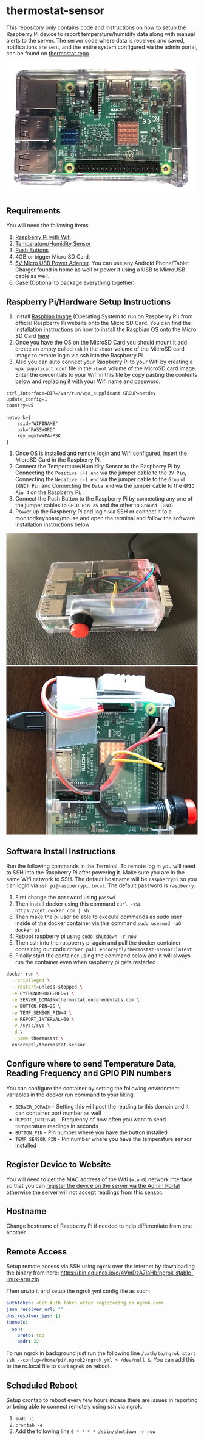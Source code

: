 # thermostat-sensor

This repository only contains code and instructions on how to setup the Raspberry Pi device to report temperature/humidity data along with manual alerts to the server. The server code where data is received and saved, notifications are sent, and the entire system configured via the admin portal, can be found on [thermostat repo](https://github.com/ankurp/thermostat).

![Raspberry Pi 3](https://raw.githubusercontent.com/ankurp/thermostat-sensor/master/assets/splash.png)

## Requirements

You will need the following items
1. [Raspberry Pi with Wifi](http://www.microcenter.com/product/475267/Zero_Wireless_Development_Board)
2. [Temperature/Humidity Sensor](https://www.amazon.com/gp/product/B018JO5BRK)
3. [Push Buttons](https://www.amazon.com/gp/product/B0170B75EU)
4. 4GB or bigger Micro SD Card.
5. [5V Micro USB Power Adapter](https://www.amazon.com/dp/B00MARDJZ4). You can use any Android Phone/Tablet Charger found in home as well or power it using a USB to MicroUSB cable as well.
6. Case (Optional to package everything together)

## Raspberry Pi/Hardware Setup Instructions

1. Install [Raspbian Image](https://www.raspberrypi.org/downloads/raspbian/) (Operating System to run on Raspberry Pi) from official Raspberry Pi website onto the Micro SD Card. You can find the installation instructions on how to install the Raspbian OS onto the Micro SD Card [here](https://www.raspberrypi.org/documentation/installation/installing-images/README.md)
1. Once you have the OS on the MicroSD Card you should mount it add create an empty called `ssh` in the `/boot` volume of the MicroSD card image to remote login via ssh into the Raspberry Pi
1. Also you can auto connect your Raspberry Pi to your Wifi by creating a `wpa_supplicant.conf` file in the `/boot` volume of the MicroSD card image. Enter the credentials to your Wifi in this file by copy pasting the contents below and replacing it with your Wifi name and password.
```
ctrl_interface=DIR=/var/run/wpa_supplicant GROUP=netdev
update_config=1
country=US

network={
	ssid="WIFINAME"
	psk="PASSWORD"
	key_mgmt=WPA-PSK
}
```
1. Once OS is installed and remote login and Wifi configured, insert the MicroSD Card in the Raspberry Pi.
1. Connect the Temperature/Humidity Sensor to the Raspberry Pi by Connecting the `Positive (+) end` via the jumper cable to the `3V Pin`, Connecting the `Negative (-) end` via the jumper cable to the `Ground (GND) Pin` and Connecting the `Data end` via the jumper cable to the `GPIO Pin 4` on the Raspberry Pi.
1. Connect the Push Button to the Raspberry Pi by connecting any one of the jumper cables to `GPIO Pin 25` and the other to `Ground (GND)`
1. Power up the Raspberry Pi and login via SSH or connect it to a monitor/keyboard/mouse and open the terminal and follow the software installation instructions below

![Raspberry Pi 3 with Temperature Sensor and Button](https://raw.githubusercontent.com/ankurp/thermostat-sensor/master/assets/screenshot.jpeg)
![Showing Pin Connection](https://raw.githubusercontent.com/ankurp/thermostat-sensor/master/assets/pin.jpg)

## Software Install Instructions

Run the following commands in the Terminal. To remote log in you will need to SSH into the Raspberry Pi after powering it. Make sure you are in the same Wifi network to SSH. The default hostname will be `raspberrypi` so you can login via `ssh pi@raspberrypi.local`. The default password is `raspberry`.

1. First change the password using `passwd`
1. Then install docker using this command `curl -sSL https://get.docker.com | sh`
1. Then make the pi user be able to executa commands as sudo user inside of the docker container via this command `sudo usermod -aG docker pi`
1. Reboot raspberry pi using `sudo shutdown -r now`
1. Then ssh into the raspberry pi again and pull the docker container containing our code `docker pull encoreptl/thermostat-sensor:latest`
1. Finally start the container using the command below and it will always run the container even when raspberry pi gets restarted

```sh
docker run \
  --privileged \
  --restart=unless-stopped \
  -e PYTHONUNBUFFERED=1 \
  -e SERVER_DOMAIN=thermostat.encoredevlabs.com \
  -e BUTTON_PIN=25 \
  -e TEMP_SENSOR_PIN=4 \
  -e REPORT_INTERVAL=60 \
  -v /sys:/sys \
  -d \
  --name thermostat \
  encoreptl/thermostat-sensor
```


## Configure where to send Temperature Data, Reading Frequency and GPIO PIN numbers

You can configure the container by setting the following environment variables in the docker run command to your liking:

* `SERVER_DOMAIN` - Setting this will post the reading to this domain and it can container port number as well
* `REPORT_INTERVAL` - Frequency of how often you want to send temperature readings in seconds
* `BUTTON_PIN` - Pin number where you have the button installed
* `TEMP_SENSOR_PIN` - Pin number where you have the temperature sensor installed

## Register Device to Website

You will need to get the MAC address of the Wifi (`wlan0`) network interface so that you can [register the device on the server via the Admin Portal](https://github.com/ankurp/thermostat/blob/master/README.md#addingregistering-device-on-the-website) otherwise the server will not accept readings from this sensor.

## Hostname
Change hostname of Raspberry Pi if needed to help differentiate from one another.

## Remote Access

Setup remote access via SSH using `ngrok` over the internet by downloading the binary from here: https://bin.equinox.io/c/4VmDzA7iaHb/ngrok-stable-linux-arm.zip

Then unzip it and setup the ngrok yml config file as such:
```yaml
authtoken: <Get Auth Token after registering on ngrok.com>
json_resolver_url: ""
dns_resolver_ips: []
tunnels:
  ssh:
    proto: tcp
    addr: 22
```

To run ngrok in background just run the following line `/path/to/ngrok start ssh --config=/home/pi/.ngrok2/ngrok.yml > /dev/null &`. You can add this to the rc.local file to start `ngrok` on reboot.

## Scheduled Reboot
Setup crontab to reboot every few hours incase there are issues in reporting or being able to connect remotely using ssh via ngrok.

1. `sudo -i`
2. `crontab -e`
3. Add the following line `0 * * * * /sbin/shutdown -r now`
